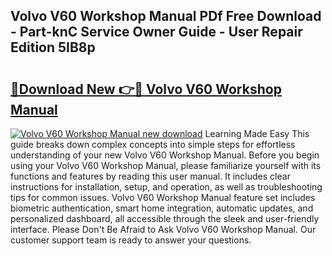 ## Volvo V60 Workshop Manual PDf Free Download - Part-knC Service Owner Guide - User Repair Edition 5IB8p

# <h2><a href="http://cf24615.oget.top/?id=Volvo+V60+Workshop+Manual">🔗Download New 👉🔴 Volvo V60 Workshop Manual</a></h2>

[![Volvo V60 Workshop Manual new download](https://i.imgur.com/5g1atiW.png)](http://cf24615.oget.top/?id=Volvo+V60+Workshop+Manual)
Learning Made Easy This guide breaks down complex concepts into simple steps for effortless understanding of your new Volvo V60 Workshop Manual. Before you begin using your Volvo V60 Workshop Manual, please familiarize yourself with its functions and features by reading this user manual. It includes clear instructions for installation, setup, and operation, as well as troubleshooting tips for common issues. Volvo V60 Workshop Manual feature set includes biometric authentication, smart home integration, automatic updates, and personalized dashboard, all accessible through the sleek and user-friendly interface. Please Don't Be Afraid to Ask Volvo V60 Workshop Manual. Our customer support team is ready to answer your questions.
